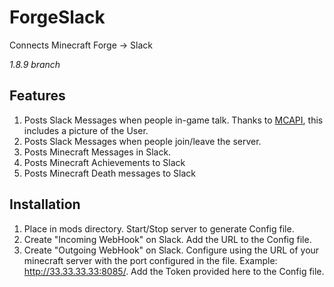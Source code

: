 # ForgeSlack
Connects Minecraft Forge -> Slack

*1.8.9 branch*

## Features
1. Posts Slack Messages when people in-game talk. Thanks to [MCAPI](https://mcapi.ca/), this includes a picture of the User.
2. Posts Slack Messages when people join/leave the server.
3. Posts Minecraft Messages in Slack. 
4. Posts Minecraft Achievements to Slack
4. Posts Minecraft Death messages to Slack

## Installation

1. Place in mods directory. Start/Stop server to generate Config file.
2. Create "Incoming WebHook" on Slack. Add the URL to the Config file.
3. Create "Outgoing WebHook" on Slack. Configure using the URL of your minecraft server with the port configured in the file. Example: http://33.33.33.33:8085/. Add the Token provided here to the Config file.
